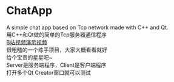 # ChatApp
A simple chat app based on Tcp network made with C++ and Qt.\
用C++和Qt做的简单的Tcp服务器通信程序\
[B站视频演示视频](https://www.bilibili.com/video/BV18c411n778/?spm_id_from=333.999.0.0) \
很粗糙的一个练手项目，大家大概看看就好\
给个宝贵的星星吧~ \
Server是服务端程序，Client是客户端程序\
打开多个Qt Creator窗口就可以测试
